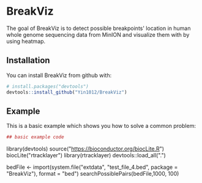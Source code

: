 # BreakViz

The goal of BreakViz is to detect possible breakpoints' location in human whole genome sequencing data from MinION and visualize them with by using heatmap.

## Installation

You can install BreakViz from github with:


``` r
# install.packages("devtools")
devtools::install_github("Yin1012/BreakViz")
```

## Example

This is a basic example which shows you how to solve a common problem:

``` r
## basic example code
```
library(devtools)
source("https://bioconductor.org/biocLite.R")
biocLite("rtracklayer")
library(rtracklayer)
devtools::load_all(".")

bedFile <- import(system.file("extdata", "test_file_4.bed", package = "BreakViz"), format = "bed")
searchPossiblePairs(bedFile,1000, 100)
